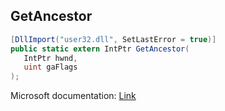 ## GetAncestor

```csharp
[DllImport("user32.dll", SetLastError = true)]
public static extern IntPtr GetAncestor(
   IntPtr hwnd,
   uint gaFlags
);
```

Microsoft documentation: [Link](https://docs.microsoft.com/en-us/windows/win32/api/winuser/nf-winuser-getancestor)
